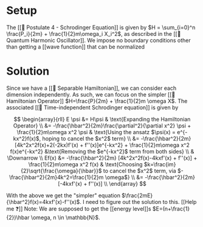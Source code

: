 # Setup
 The [[📕 Postulate 4 - Schrodinger Equation]] is given by $H = \sum_{i=0}^n \frac{P_i}{2m} + \frac{1}{2}m\omega_i X_i^2$, as described in the [[📘 Quantum Harmonic Oscillator]]. We impose no boundary conditions other than getting a [[wave function]] that can be normalized
 
# Solution
Since we have a [[📘 Separable Hamiltonian]], we can consider each dimension independently. As such, we can focus on the simpler [[📘 Hamiltonian Operator]] $H=\frac{P}{2m} + \frac{1}{2}m \omega X$. The associated [[📘 Time-independent Schrodinger equation]] is given by

$$
\begin{array}{rll}
E \psi &= H\psi & \text{Expanding the Hamiltonian Operator} \\
&= -\frac{\hbar^2}{2m}\frac{\partial^2}{\partial x^2} \psi + \frac{1}{2}m\omega x^2 \psi & \text{Using the ansatz $\psi(x) = e^{-kx^2}f(x)$, hoping to cancel the $x^2$ term} \\
&= -\frac{\hbar^2}{2m} [4k^2x^2f(x)+2(-2kx)f'(x) + f''(x)]e^{-kx^2} + \frac{1}{2}m\omega x^2 f(x)e^{-kx^2} &\text{Removing the $e^{-kx^2}$ term from both sides} \\
& \Downarrow \\
Ef(x) &= -\frac{\hbar^2}{2m} [4k^2x^2f(x)-4kxf'(x) + f''(x)] + \frac{1}{2}m\omega x^2 f(x) & \text{Choosing $k=\frac{im}{2}\sqrt{\frac{\omega}{\hbar}}$ to cancel the $x^2$ term, via $-\frac{\hbar^2}{2m}4k^2=\frac{1}{2}m \omega$} \\
&= -\frac{\hbar^2}{2m} [-4kxf'(x) + f''(x)] \\
\end{array}
$$

With the above we get the "simpler" equation $\frac{2mE}{\hbar^2}f(x)=4kxf'(x)-f''(x)$. I need to figure out the solution to this. [[Help me ❓]]
Note: We are supposed to get the [[energy level]]s $E=(n+\frac{1}{2})\hbar \omega, n \in \mathbb{N}$.